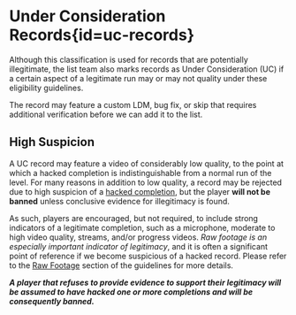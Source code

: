 <div class='panel fade js-scroll-anim' data-anim='fade'>

# Under Consideration Records{id=uc-records}

Although this classification is used for records that are potentially illegitimate, the list team also marks records as Under Consideration (UC) if a certain aspect of a legitimate run may or may not quality under these eligibility guidelines. 

The record may feature a custom LDM, bug fix, or skip that requires additional verification before we can add it to the list. 

## High Suspicion 

A UC record may feature a video of considerably low quality, to the point at which a hacked completion is indistinguishable from a normal run of the level. For many reasons in addition to low quality, a record may be rejected due to high suspicion of a [hacked completion](/guidelines/eligibility/#hacks), but the player **will not be banned** unless conclusive evidence for illegitimacy is found.

As such, players are encouraged, but not required, to include strong indicators of a legitimate completion, such as a microphone, moderate to high video quality, streams, and/or progress videos. *Raw footage is an especially important indicator of legitimacy*, and it is often a significant point of reference if we become suspicious of a hacked record. Please refer to the [Raw Footage](/guidelines/rawfootage/#raw-footage) section of the guidelines for more details. 

***A player that refuses to provide evidence to support their legitimacy will be assumed to have hacked one or more completions and will be consequently banned.***

</div>
